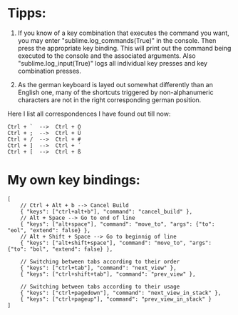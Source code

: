 # Tipps:

1. If you know of a key combination that executes the command you want, you may enter "sublime.log_commands(True)" in the console. Then press the appropriate key binding. This will print out the command being executed to the console and the associated arguments. Also "sublime.log_input(True)" logs all individual key presses and key combination presses.

2. As the german keyboard is layed out somewhat differently than an English one, many of the shortcuts triggered by non-alphanumeric characters are not in the right corresponding german position.

Here I list all correspondences I have found out till now:

```
Ctrl + `  -->  Ctrl + Ö
Ctrl + ;  -->  Ctrl + Ü
Ctrl + /  -->  Ctrl + #
Ctrl + ]  -->  Ctrl + ´
Ctrl + [  -->  Ctrl + ß
```

# My own key bindings:

```
[
    // Ctrl + Alt + b --> Cancel Build
    { "keys": ["ctrl+alt+b"], "command": "cancel_build" },
    // Alt + Space --> Go to end of line
    { "keys": ["alt+space"], "command": "move_to", "args": {"to": "eol", "extend": false} },
    // Alt + Shift + Space --> Go to beginnig of line
    { "keys": ["alt+shift+space"], "command": "move_to", "args": {"to": "bol", "extend": false} },

    // Switching between tabs according to their order
    { "keys": ["ctrl+tab"], "command": "next_view" },
    { "keys": ["ctrl+shift+tab"], "command": "prev_view" },

    // Switching between tabs according to their usage
    { "keys": ["ctrl+pagedown"], "command": "next_view_in_stack" },
    { "keys": ["ctrl+pageup"], "command": "prev_view_in_stack" }
]
```